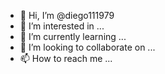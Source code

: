 - 👋 Hi, I’m @diego111979
- 👀 I’m interested in ...
- 🌱 I’m currently learning ...
- 💞️ I’m looking to collaborate on ...
- 📫 How to reach me ...

<!---
diego111979/diego111979 is a ✨ special ✨ repository because its `README.md` (this file) appears on your GitHub profile.
You can click the Preview link to take a look at your changes.
Test
--->
